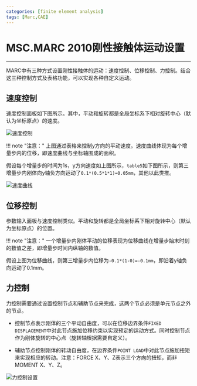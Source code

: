 ```yaml
---
categories: [finite element analysis]
tags: [Marc,CAE]
---
```


# MSC.MARC 2010刚性接触体运动设置

---

MARC中有三种方式设置刚性接触体的运动：速度控制、位移控制、力控制。结合这三种控制方式及表格功能，可以实现各种自定义运动。

## 速度控制

速度控制面板如下图所示。其中，平动和旋转都是全局坐标系下相对旋转中心（默认为坐标原点）的速度。

![速度控制](images/2012-10-21-01.jpg)

!!! note "注意："
    上图通过表格来控制y方向的平动速度。速度曲线体现为每个增量步内的位移，即速度曲线与坐标轴围成的面积。

假设每个增量步的时间为1s，y方向速度如上图所示，`table5`如下图所示，则第三增量步内刚体向y轴负方向运动了`0.1*(0.5*1*1)=0.05mm`，其他以此类推。

![速度曲线](images/2012-10-21-02.jpg)



## 位移控制

参数输入面板与速度控制类似。平动和旋转都是全局坐标系下相对旋转中心（默认为坐标原点）的位置。

!!! note "注意："
    一个增量步内刚体平动的位移表现为位移曲线在增量步始末时刻的数值之差，即增量步时间内纵轴的数值。

假设上图为位移曲线，则第三增量步内位移为`-0.1*(1-0)=-0.1mm`，即沿着y轴负向运动了0.1mm。


## 力控制

力控制需要通过设置控制节点和辅助节点来完成，这两个节点必须是单元节点之外的节点。

- 控制节点表示刚体的三个平动自由度，可以在位移边界条件`FIXED DISPLACEMENT`中对此节点施加位移约束以实现预定的运动方式。同时控制节点作为刚体旋转的中心点（旋转轴根据需要自定义）。

- 辅助节点控制刚体的转动自由度，在边界条件`POINT LOAD`中对此节点施加扭矩来实现相应的转动。注意：FORCE X、Y、Z表示三个方向的扭矩，而非MOMENT X、Y、Z。


![力控制设置](images/2012-10-21-03.jpg)

